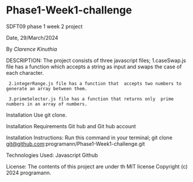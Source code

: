 # Phase1-Week1-challenge
SDFT09 phase 1 week 2 project

Date, 29/March/2024

By *Clarence Kinuthia*

DESCRIPTION:
The project consists of three javascript files;
     1.caseSwap.js file has a function which accepts a string as input and swaps the case of each character.

     2.integerRange.js file has a function that  accepts two numbers to generate an array between them.

     3.primeSelector.js file has a function that returns only  prime numbers in an array of numbers.

Installation
    Use git clone.

Installation Requirements
    Git hub and  Git hub account

Installation Instructions:
    Run this command in your terminal;
        git clone git@github.com:programann/Phase1-Week1-challenge.git

Technologies Used:
    Javascript
    Github

License:
    The contents of this project are under th MIT license Copyright (c) 2024 programann.
    
